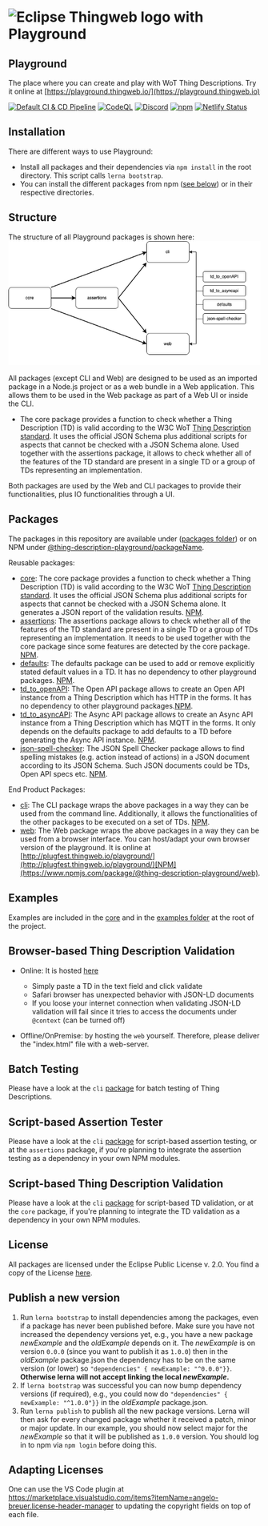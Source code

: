 <h1>
  <picture>
    <source media="(prefers-color-scheme: dark)" srcset="https://raw.githubusercontent.com/eclipse-thingweb/thingweb/main/brand/logos/playground_for_dark_bg.svg">
    <source media="(prefers-color-scheme: light)" srcset="https://raw.githubusercontent.com/eclipse-thingweb/thingweb/master/brand/logos/playground.svg">
    <img title="Eclipse Thingweb Playground " alt="Eclipse Thingweb logo with Playground" src="https://github.com/eclipse-thingweb/thingweb/raw/main/brand/logos/playground.svg" width="300">
  </picture>
</h1>

## Playground

The place where you can create and play with WoT Thing Descriptions. Try it online at [https://playground.thingweb.io/](https://playground.thingweb.io)

[![Default CI & CD Pipeline](https://github.com/eclipse-thingweb/playground/actions/workflows/ci-cd.yaml/badge.svg)](https://github.com/eclipse-thingweb/playground/actions/workflows/ci-cd.yaml)
[![CodeQL](https://github.com/eclipse-thingweb/playground/actions/workflows/codeql-analysis.yml/badge.svg)](https://github.com/eclipse-thingweb/playground/actions/workflows/codeql-analysis.yml)
[![Discord](https://img.shields.io/badge/Discord-7289DA?logo=discord&logoColor=white&label=td-playground)](https://discord.gg/9yaFmkJ9GT)
[<img alt="npm" src="https://img.shields.io/npm/dw/@thing-description-playground/core">](https://npm-stat.com/charts.html?package=%2540thing-description-playground%252Fcore)
[![Netlify Status](https://api.netlify.com/api/v1/badges/51a65a70-cb51-49e1-bbb6-82e83983c6cf/deploy-status)](https://app.netlify.com/sites/thingweb-playground/deploys)

## Installation

There are different ways to use Playground:

-   Install all packages and their dependencies via `npm install` in the root directory. This script calls `lerna bootstrap`.
-   You can install the different packages from npm ([see below](./packages)) or in their respective directories.

## Structure

The structure of all Playground packages is shown here: ![packageStructure](images/playground-structure.png)

All packages (except CLI and Web) are designed to be used as an imported package in a Node.js project or as a web bundle in a Web application.
This allows them to be used in the Web package as part of a Web UI or inside the CLI.

-   The core package provides a function to check whether a Thing Description (TD) is valid according to the W3C WoT [Thing Description standard](https://w3c.github.io/wot-thing-description/#).
    It uses the official JSON Schema plus additional scripts for aspects that cannot be checked with a JSON Schema alone.
    Used together with the assertions package, it allows to check whether all of the features of the TD standard are present in a single TD or a group of TDs representing an implementation.

Both packages are used by the Web and CLI packages to provide their functionalities, plus IO functionalities through a UI.

## Packages

The packages in this repository are available under ([packages folder](./packages)) or on NPM under [@thing-description-playground/packageName](https://www.npmjs.com/search?q=%40thing-description-playground).

Reusable packages:

-   [core](./packages/core/): The core package provides a function to check whether a Thing Description (TD) is valid according to the W3C WoT [Thing Description standard](https://w3c.github.io/wot-thing-description/#).
    It uses the official JSON Schema plus additional scripts for aspects that cannot be checked with a JSON Schema alone. It generates a JSON report of the validation results. [NPM](https://www.npmjs.com/package/@thing-description-playground/core).
-   [assertions](./packages/assertions/): The assertions package allows to check whether all of the features of the TD standard are present in a single TD or a group of TDs representing an implementation. It needs to be used together with the core package since some features are detected by the core package. [NPM](https://www.npmjs.com/package/@thing-description-playground/assertions).
-   [defaults](./packages/defaults/): The defaults package can be used to add or remove explicitly stated default values in a TD. It has no dependency to other playground packages. [NPM](https://www.npmjs.com/package/@thing-description-playground/defaults).
-   [td_to_openAPI](./packages/td_to_openAPI): The Open API package allows to create an Open API instance from a Thing Description which has HTTP in the forms. It has no dependency to other playground packages.[NPM](https://www.npmjs.com/package/@thing-description-playground/td_to_openapi).
-   [td_to_asyncAPI](./packages/td_to_openAPI): The Async API package allows to create an Async API instance from a Thing Description which has MQTT in the forms. It only depends on the defaults package to add defaults to a TD before generating the Async API instance. [NPM](https://www.npmjs.com/package/@thing-description-playground/td_to_asyncapi).
-   [json-spell-checker](./packages/json-spell-checker): The JSON Spell Checker package allows to find spelling mistakes (e.g. action instead of actions) in a JSON document according to its JSON Schema. Such JSON documents could be TDs, Open API specs etc. [NPM](https://www.npmjs.com/package/@thing-description-playground/json-spell-checker).

End Product Packages:

-   [cli](./packages/cli/): The CLI package wraps the above packages in a way they can be used from the command line. Additionally, it allows the functionalities of the other packages to be executed on a set of TDs. [NPM](https://www.npmjs.com/package/@thing-description-playground/cli).
-   [web](./packages/web/): The Web package wraps the above packages in a way they can be used from a browser interface. You can host/adapt your own browser version of the playground. It is online at [http://plugfest.thingweb.io/playground/](http://plugfest.thingweb.io/playground/)[NPM](https://www.npmjs.com/package/@thing-description-playground/web).

## Examples

Examples are included in the [core](./packages/core/examples) and in the [examples folder](./examples) at the root of the project.

## Browser-based Thing Description Validation

-   Online: It is hosted [here](http://plugfest.thingweb.io/playground/)

    -   Simply paste a TD in the text field and click validate
    -   Safari browser has unexpected behavior with JSON-LD documents
    -   If you loose your internet connection when validating JSON-LD validation will fail since it tries to access the documents under `@context` (can be turned off)

-   Offline/OnPremise: by hosting the `web` yourself. Therefore, please deliver the "index.html" file with a web-server.

## Batch Testing

Please have a look at the `cli` [package](https://github.com/eclipse-thingweb/playground/tree/master/packages/cli#batch-testing) for batch testing of Thing Descriptions.

## Script-based Assertion Tester

Please have a look at the `cli` [package](https://github.com/eclipse-thingweb/playground/tree/master/packages/cli#script-based-assertion-tester--a-parameter) for script-based assertion testing, or at the `assertions` package, if you're planning to integrate the assertion testing as a dependency in your own NPM modules.

## Script-based Thing Description Validation

Please have a look at the `cli` [package](https://github.com/eclipse-thingweb/playground/tree/master/packages/cli#script-based-thing-description-validation) for script-based TD validation, or at the `core` package, if you're planning to integrate the TD validation as a dependency in your own NPM modules.

## License

All packages are licensed under the Eclipse Public License v. 2.0. You find a copy of the License [here](./LICENSE.md).

## Publish a new version

1. Run `lerna bootstrap` to install dependencies among the packages, even if a package has never been published before. Make sure you have not increased the dependency versions yet, e.g., you have a new package _newExample_ and the _oldExample_ depends on it. The _newExample_ is on version `0.0.0` (since you want to publish it as `1.0.0`) then in the _oldExample_ package.json the dependency has to be on the same version (or lower) so `"dependencies" { newExample: "^0.0.0"}}`. **Otherwise lerna will not accept linking the local _newExample_.**
2. If `lerna bootstrap` was successful you can now bump dependency versions (if required), e.g., you could now do `"dependencies" { newExample: "^1.0.0"}}` in the _oldExample_ package.json.
3. Run `lerna publish` to publish all the new package versions. Lerna will then ask for every changed package whether it received a patch, minor or major update. In our example, you should now select major for the _newExample_ so that it will be published as `1.0.0` version. You should log in to npm via `npm login` before doing this.

## Adapting Licenses

One can use the VS Code plugin at <https://marketplace.visualstudio.com/items?itemName=angelo-breuer.license-header-manager> to updating the copyright fields on top of each file.

